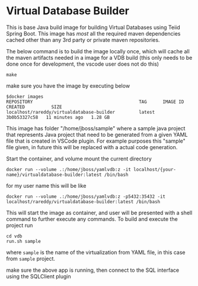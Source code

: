 # Virtual Database Builder

This is base Java build image for building Virtual Databases using Teiid Spring Boot. This image has _most_ all the required maven dependencies cached other than any 3rd party or private maven repositories.

The below command is to build the image locally once, which will cache all the maven artifacts needed in a image for a VDB build (this only needs to be done once for development, the vscode user does not do this)

```
make
```

make sure you have the image by executing below

```
$docker images
REPOSITORY                                        TAG      IMAGE ID       CREATED          SIZE
localhost/rareddy/virtualdatabase-builder         latest   3b0b53327c58   11 minutes ago   1.28 GB
```

This image has folder "/home/jboss/sample" where a sample java project that represents Java project that need to be generated from a given YAML file that is created in VSCode plugin. For example purposes this "sample" file given, in future this will be replaced with a actual code generation.

Start the container, and volume mount the current directory

```
docker run --volume .:/home/jboss/yamlvdb:z -it localhost/{your-name}/virtualdatabase-builder:latest /bin/bash
```

for my user name this will be like

```
docker run --volume .:/home/jboss/yamlvdb:z -p5432:35432 -it localhost/rareddy/virtualdatabase-builder:latest /bin/bash
```

This will start the image as container, and user will be presented with a shell command to further execute any commands. To build and execute the project run

```
cd vdb
run.sh sample
```

where `sample` is the name of the virtualization from YAML file, in this case from `sample` project.

make sure the above app is running, then connect to the SQL interface using the SQLClient plugin
